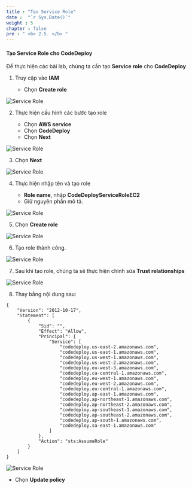 ```yaml
---
title : "Tạo Service Role"
date :  "`r Sys.Date()`" 
weight : 5
chapter : false
pre : " <b> 2.5. </b> "
---
```


#### Tạo Service Role cho CodeDeploy

Để thực hiện các bài lab, chúng ta cần tạo **Service role** cho **CodeDeploy**

1. Truy cập vào **IAM**
    
    - Chọn **Create role**

![Service Role](/images/2/2.5/1.png)

2. Thực hiện cấu hình các bước tạo role
    
    - Chọn **AWS service**
    - Chọn **CodeDeploy**
    - Chọn **Next**

![Service Role](/images/2/2.5/2.png)

3. Chọn **Next**

![Service Role](/images/2/2.5/3.png)

4. Thực hiện nhập tên và tạo role
    
    - **Role name**, nhập **CodeDeployServiceRoleEC2**
    - Giữ nguyên phần mô tả.

![Service Role](/images/2/2.5/4.png)

5. Chọn **Create role**

![Service Role](/images/2/2.5/5.png)

6. Tạo role thành công.

![Service Role](/images/2/2.5/6.png)

7. Sau khi tạo role, chúng ta sẽ thực hiện chỉnh sửa **Trust relationships**

![Service Role](/images/2/2.5/7.png)

8. Thay bằng nội dung sau:

```
{
    "Version": "2012-10-17",
    "Statement": [
        {
            "Sid": "",
            "Effect": "Allow",
            "Principal": {
                "Service": [
                    "codedeploy.us-east-2.amazonaws.com",
                    "codedeploy.us-east-1.amazonaws.com",
                    "codedeploy.us-west-1.amazonaws.com",
                    "codedeploy.us-west-2.amazonaws.com",
                    "codedeploy.eu-west-3.amazonaws.com",
                    "codedeploy.ca-central-1.amazonaws.com",
                    "codedeploy.eu-west-1.amazonaws.com",
                    "codedeploy.eu-west-2.amazonaws.com",
                    "codedeploy.eu-central-1.amazonaws.com",
                    "codedeploy.ap-east-1.amazonaws.com",
                    "codedeploy.ap-northeast-1.amazonaws.com",
                    "codedeploy.ap-northeast-2.amazonaws.com",
                    "codedeploy.ap-southeast-1.amazonaws.com",
                    "codedeploy.ap-southeast-2.amazonaws.com",
                    "codedeploy.ap-south-1.amazonaws.com",
                    "codedeploy.sa-east-1.amazonaws.com"
                ]
            },
            "Action": "sts:AssumeRole"
        }
    ]
}
```

![Service Role](/images/2/2.5/8.png)
- Chọn **Update policy**

